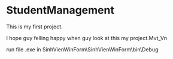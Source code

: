 # StudentManagement
This is my first project.

I hope guy felling happy when guy look at this my project.Mvt_Vn

run file .exe in SinhVienWinForm\SinhVienWinForm\bin\Debug

